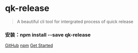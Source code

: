<!-- _coverpage.md -->
# qk-release <small></small>

> A beautiful cli tool for intergrated process of quick release

### 安装：npm install --save qk-release

[GitHub](https://github.com/YanPanMichael/qk-release)
[npm](https://www.npmjs.com/package/qk-release)
[Get Started](installation)